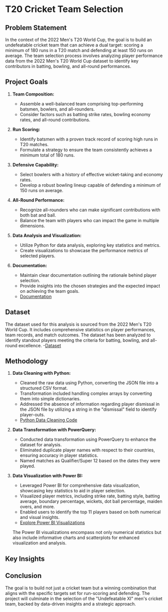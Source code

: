 # T20 Cricket Team Selection

## Problem Statement

In the context of the 2022 Men's T20 World Cup, the goal is to build an undefeatable cricket team that can achieve a dual target: scoring a minimum of 180 runs in a T20 match and defending at least 150 runs on average. The team selection process involves analyzing player performance data from the 2022 Men's T20 World Cup dataset to identify key contributors in batting, bowling, and all-round performances.

## Project Goals

1. **Team Composition:**
   - Assemble a well-balanced team comprising top-performing batsmen, bowlers, and all-rounders.
   - Consider factors such as batting strike rates, bowling economy rates, and all-round contributions.

2. **Run Scoring:**
   - Identify batsmen with a proven track record of scoring high runs in T20 matches.
   - Formulate a strategy to ensure the team consistently achieves a minimum total of 180 runs.

3. **Defensive Capability:**
   - Select bowlers with a history of effective wicket-taking and economy rates.
   - Develop a robust bowling lineup capable of defending a minimum of 150 runs on average.

4. **All-Round Performance:**
   - Recognize all-rounders who can make significant contributions with both bat and ball.
   - Balance the team with players who can impact the game in multiple dimensions.

5. **Data Analysis and Visualization:**
   - Utilize Python for data analysis, exploring key statistics and metrics.
   - Create visualizations to showcase the performance metrics of selected players.

6. **Documentation:**
   - Maintain clear documentation outlining the rationale behind player selection.
   - Provide insights into the chosen strategies and the expected impact on achieving the team goals.
   - [Documentation](https://github.com/ASDsashi/T20-Cricket-Analysis/blob/main/Measures%20and%20Parameters.pdf)

## Dataset

The dataset used for this analysis is sourced from the 2022 Men's T20 World Cup. It includes comprehensive statistics on player performances, team records, and match outcomes. The dataset has been analyzed to identify standout players meeting the criteria for batting, bowling, and all-round excellence.
   -[Dataset](https://github.com/ASDsashi/T20-Cricket-Analysis/tree/main/Dataset)

## Methodology

1. **Data Cleaning with Python:**
   - Cleaned the raw data using Python, converting the JSON file into a structured CSV format.
   - Transformation included handling complex arrays by converting them into simple dictionaries.
   - Addressed the absence of information regarding player dismissal in the JSON file by utilizing a string in the "dismissal" field to identify player-outs.
   - [Python Data Cleaning Code](https://github.com/ASDsashi/T20-Cricket-Analysis/blob/main/Data%20Cleaning.ipynb)

2. **Data Transformation with PowerQuery:**
   - Conducted data transformation using PowerQuery to enhance the dataset for analysis.
   - Eliminated duplicate player names with respect to their countries, ensuring accuracy in player statistics.
   - Named matches as Qualifier/Super 12 based on the dates they were played.

3. **Data Visualization with Power BI:**
   - Leveraged Power BI for comprehensive data visualization, showcasing key statistics to aid in player selection.
   - Visualized player metrics, including strike rate, batting style, batting average, boundary percentage, wickets, dot ball percentage, maiden overs, and more.
   - Enabled users to identify the top 11 players based on both numerical and visual insights.
   - [Explore Power BI Visualizations](https://github.com/ASDsashi/T20-Cricket-Analysis/tree/main/Dashboard)

    The Power BI visualizations encompass not only numerical statistics but also include informative charts and scatterplots for enhanced visualization and analysis.


## Key Insights



## Conclusion

The goal is to build not just a cricket team but a winning combination that aligns with the specific targets set for run-scoring and defending. The project will culminate in the selection of the "Undefeatable XI" men's cricket team, backed by data-driven insights and a strategic approach.
